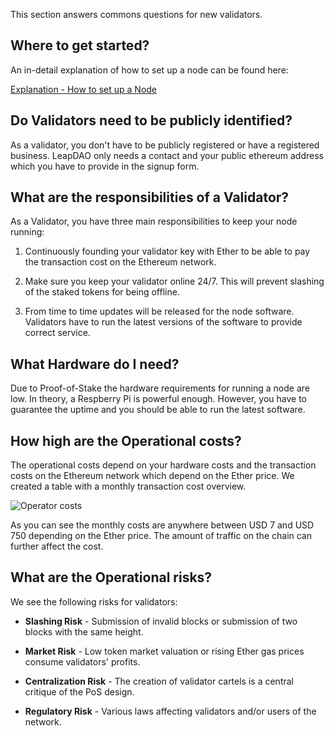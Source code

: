 
This section answers commons questions for new validators.

## Where to get started?

An in-detail explanation of how to set up a node can be found here:

[Explanation - How to set up a Node](/connect/#becoming-a-validator)


## Do Validators need to be publicly identified?

As a validator, you don't have to be publicly registered or have a registered business. LeapDAO only needs a contact and your public ethereum address which you have to provide in the signup form.


## What are the responsibilities of a Validator?

As a Validator, you have three main responsibilities to keep your node running:

1. Continuously founding your validator key with Ether to be able to pay the transaction cost on the Ethereum network.

2. Make sure you keep your validator online 24/7. This will prevent slashing of the staked tokens for being offline.

3. From time to time updates will be released for the node software. Validators have to run the latest versions of the software to provide correct service.


## What Hardware do I need?

Due to Proof-of-Stake the hardware requirements for running a node are low. In theory, a Respberry Pi is powerful enough. However, you have to guarantee the uptime and you should be able to run the latest software.

## How high are the Operational costs?

The operational costs depend on your hardware costs and the transaction costs on the Ethereum network which depend on the Ether price. We created a table with a monthly transaction cost overview.

![Operator costs](/img/val-img4.svg "Overview monthly costs per slot")

As you can see the monthly costs are anywhere between USD 7 and USD 750 depending on the Ether price. The amount of traffic on the chain can further affect the cost.

## What are the Operational risks? 

We see the following risks for validators:

* **Slashing Risk** - Submission of invalid blocks or submission of two blocks with the same height.

* **Market Risk** - Low token market valuation or rising Ether gas prices consume validators' profits.

* **Centralization Risk** - The creation of validator cartels is a central critique of the PoS design.

* **Regulatory Risk** - Various laws affecting validators and/or users of the network.
